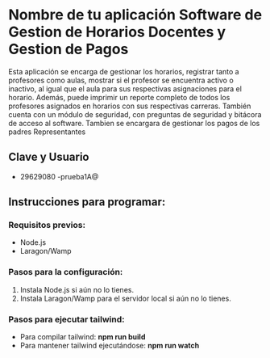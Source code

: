 # Nombre de tu aplicación Software de Gestion de Horarios Docentes y Gestion de Pagos

Esta aplicación se encarga de gestionar los horarios, registrar tanto a profesores como aulas, mostrar si el profesor se encuentra activo o inactivo, al igual que el aula para sus respectivas asignaciones para el horario. Además, puede imprimir un reporte completo de todos los profesores asignados en horarios con sus respectivas carreras. También cuenta con un módulo de seguridad, con preguntas de seguridad y bitácora de acceso al software.
Tambien se encargara de gestionar los pagos de los padres Representantes


## Clave y Usuario
- 29629080
-prueba1A@
## Instrucciones para programar:

### Requisitos previos:
- Node.js
- Laragon/Wamp

### Pasos para la configuración:
1. Instala Node.js si aún no lo tienes.
2. Instala Laragon/Wamp para el servidor local si aún no lo tienes.

### Pasos para ejecutar tailwind:
- Para compilar tailwind: **npm run build**
- Para mantener tailwind ejecutándose: **npm run watch**


